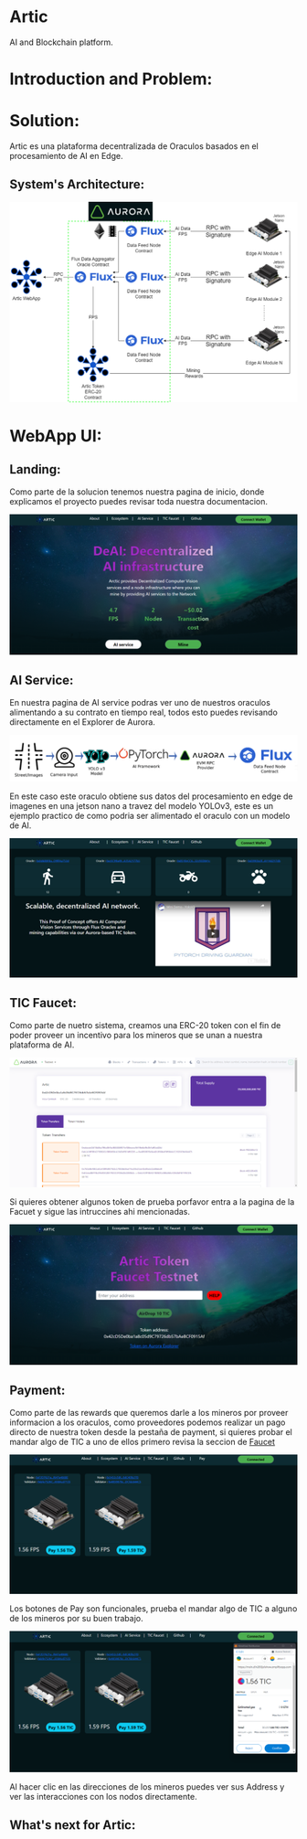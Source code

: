 # Artic
 AI and Blockchain platform.
 
 # Introduction and Problem:

 # Solution:

Artic es una plataforma decentralizada de Oraculos basados en el procesamiento de AI en Edge.

 ## System's Architecture:

<img src="./Images/general.png">

 # WebApp UI:

 ## Landing:

 Como parte de la solucion tenemos nuestra pagina de inicio, donde explicamos el proyecto puedes revisar toda nuestra documentacion.

<img src="./Images/ui1.png">

 ## AI Service:

En nuestra pagina de AI service podras ver uno de nuestros oraculos alimentando a su contrato en tiempo real, todos esto puedes revisando directamente en el Explorer de Aurora.

<img src="./Images/ai.png">

En este caso este oraculo obtiene sus datos del procesamiento en edge de imagenes en una jetson nano a travez del modelo YOLOv3, este es un ejemplo practico de como podria ser alimentado el oraculo con un modelo de AI.

<img src="./Images/ui2.png">

## TIC Faucet:

Como parte de nuetro sistema, creamos una ERC-20 token con el fin de poder proveer un incentivo para los mineros que se unan a nuestra plataforma de AI.

<img src="./Images/token.png">

Si quieres obtener algunos token de prueba porfavor entra a la pagina de la Facuet y sigue las intruccines ahi mencionadas.

<img src="./Images/token2.png">

## Payment:

Como parte de las rewards que queremos darle a los mineros por proveer informacion a los oraculos, como proveedores podemos realizar un pago directo de nuestra token desde la pestaña de payment, si quieres probar el mandar algo de TIC a uno de ellos primero revisa la seccion de [Faucet](#tic-faucet)

<img src="./Images/pay.png">

Los botones de Pay son funcionales, prueba el mandar algo de TIC a alguno de los mineros por su buen trabajo.

<img src="./Images/pay2.png">

Al hacer clic en las direcciones de los mineros puedes ver sus Address y ver las interacciones con los nodos directamente.

 ## What's next for Artic: